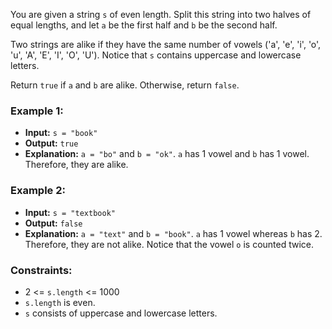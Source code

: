 You are given a string `s` of even length. Split this string into two halves of equal lengths, and let `a` be the first half and `b` be the second half.

Two strings are alike if they have the same number of vowels ('a', 'e', 'i', 'o', 'u', 'A', 'E', 'I', 'O', 'U'). Notice that `s` contains uppercase and lowercase letters.

Return `true` if `a` and `b` are alike. Otherwise, return `false`.

### Example 1:

- **Input:** `s = "book"`
- **Output:** `true`
- **Explanation:** `a = "bo"` and `b = "ok"`. `a` has 1 vowel and `b` has 1 vowel. Therefore, they are alike.

### Example 2:

- **Input:** `s = "textbook"`
- **Output:** `false`
- **Explanation:** `a = "text"` and `b = "book"`. `a` has 1 vowel whereas `b` has 2. Therefore, they are not alike. Notice that the vowel `o` is counted twice.

### Constraints:

- 2 <= `s.length` <= 1000
- `s.length` is even.
- `s` consists of uppercase and lowercase letters.
